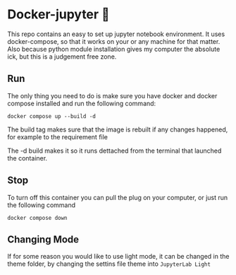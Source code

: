 # Docker-jupyter 🐀

This repo contains an easy to set up jupyter notebook environment. It uses docker-compose, so that it works on your or any machine for that matter. Also because python module installation gives my computer the absolute ick, but this is a judgement free zone.

## Run

The only thing you need to do is make sure you have docker and docker compose installed and run the following command:

```
docker compose up --build -d
```

The build tag makes sure that the image is rebuilt if any changes happened, for example to the requirement file

The -d build makes it so it runs dettached from the terminal that launched the container.

## Stop

To turn off this container you can pull the plug on your computer, or just run the following command

```
docker compose down
```

## Changing Mode

If for some reason you would like to use light mode, it can be changed in the theme folder, by changing the settins file theme into `JupyterLab Light`
